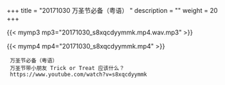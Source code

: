 +++
title = "20171030  万圣节必备（粤语） "
description = ""
weight = 20
+++

{{< mymp3 mp3="20171030_s8xqcdyymmk.mp4.wav.mp3" >}}

{{< mymp4 mp4="20171030_s8xqcdyymmk.mp4" >}}

     万圣节必备（粤语） 
     万圣节带小朋友 Trick or Treat 应该什么？ 
     https://www.youtube.com/watch?v=s8xqcdyymmk 
